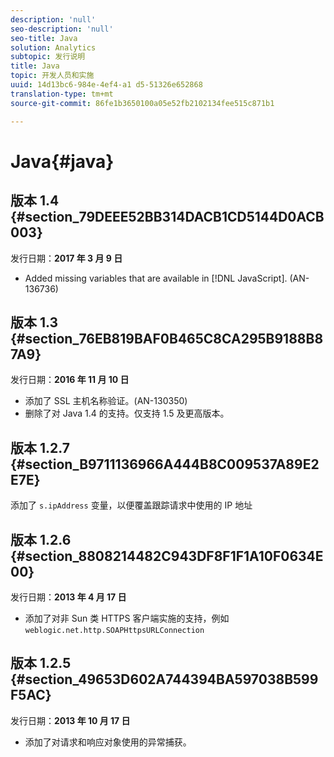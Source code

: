 ```yaml
---
description: 'null'
seo-description: 'null'
seo-title: Java
solution: Analytics
subtopic: 发行说明
title: Java
topic: 开发人员和实施
uuid: 14d13bc6-984e-4ef4-a1 d5-51326e652868
translation-type: tm+mt
source-git-commit: 86fe1b3650100a05e52fb2102134fee515c871b1

---
```



# Java{#java}

## 版本 1.4 {#section_79DEEE52BB314DACB1CD5144D0ACB003}

发行日期：**2017 年 3 月 9 日**

* Added missing variables that are available in [!DNL JavaScript]. (AN-136736)

## 版本 1.3 {#section_76EB819BAF0B465C8CA295B9188B87A9}

发行日期：**2016 年 11 月 10 日**

* 添加了 SSL 主机名称验证。(AN-130350)
* 删除了对 Java 1.4 的支持。仅支持 1.5 及更高版本。

## 版本 1.2.7 {#section_B9711136966A444B8C009537A89E2E7E}

添加了 `s.ipAddress` 变量，以便覆盖跟踪请求中使用的 IP 地址

## 版本 1.2.6 {#section_8808214482C943DF8F1F1A10F0634E00}

发行日期：**2013 年 4 月 17 日**

* 添加了对非 Sun 类 HTTPS 客户端实施的支持，例如 `weblogic.net.http.SOAPHttpsURLConnection`

## 版本 1.2.5 {#section_49653D602A744394BA597038B599F5AC}

发行日期：**2013 年 10 月 17 日**

* 添加了对请求和响应对象使用的异常捕获。


